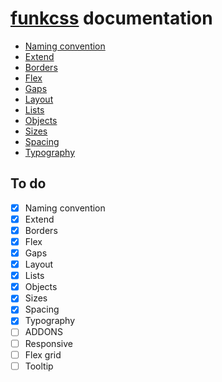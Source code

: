 # [funkcss](https://github.com/filipelinhares/funkcss) documentation

- [Naming convention](naming-convention.md)
- [Extend](extend.md)
- [Borders](docs/borders.md)
- [Flex](docs/flex.md)
- [Gaps](docs/gaps.md)
- [Layout](docs/layout.md)
- [Lists](docs/lists.md)
- [Objects](docs/objects.md)
- [Sizes](docs/sizes.md)
- [Spacing](docs/spacing.md)
- [Typography](docs/typography.md)



## To do
- [x] Naming convention
- [x] Extend
- [x] Borders
- [x] Flex
- [x] Gaps
- [x] Layout
- [x] Lists
- [x] Objects
- [x] Sizes
- [x] Spacing
- [x] Typography
- [ ] ADDONS
- [ ] Responsive
- [ ] Flex grid
- [ ] Tooltip
